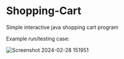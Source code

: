 # Shopping-Cart
Simple interactive java shopping cart program

Example run/testing case:

![Screenshot 2024-02-28 151951](https://github.com/CharlieB12/Shopping-Cart/assets/102547739/f59e5253-4ec2-4912-9747-ec9e689889c0)
